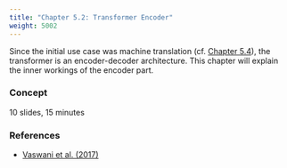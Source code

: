 ```yaml
---
title: "Chapter 5.2: Transformer Encoder"
weight: 5002
---
```

Since the initial use case was machine translation (cf. [Chapter 5.4](../05_04_use_case)), the transformer is an encoder-decoder architecture.
This chapter will explain the inner workings of the encoder part.

### Concept 
10 slides, 15 minutes

<!--more
{{< video id="TfrSKiOecWI" >}}

{{< pdfjs file="https://github.com/slds-lmu/lecture_i2ml/blob/master/slides-pdf/slides-basics-whatisml.pdf" >}}
-->

### References 

- [Vaswani et al. (2017)]([https://www.derczynski.com/papers/archive/BPE_Gage.pdf](https://proceedings.neurips.cc/paper/2017/file/3f5ee243547dee91fbd053c1c4a845aa-Paper.pdf))
